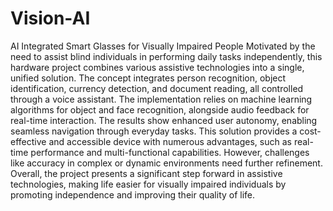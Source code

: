# Vision-AI
AI Integrated Smart Glasses for Visually Impaired People
Motivated by the need to assist blind individuals in performing daily tasks independently, this hardware project combines various assistive technologies into a single, unified solution. The concept integrates person recognition, object identification, currency detection, and document reading, all controlled through a voice assistant. The implementation relies on machine learning algorithms for object and face recognition, alongside audio feedback for real-time interaction. The results show enhanced user autonomy, enabling seamless navigation through everyday tasks. This solution provides a cost-effective and accessible device with numerous advantages, such as real-time performance and multi-functional capabilities. However, challenges like accuracy in complex or dynamic environments need further refinement. Overall, the project presents a significant step forward in assistive technologies, making life easier for visually impaired individuals by promoting independence and improving their quality of life.






